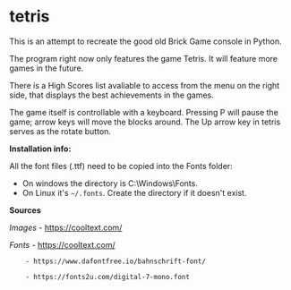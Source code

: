 # tetris

This is an attempt to recreate the good old Brick Game console in Python.

The program right now only features the game Tetris. It will feature more games in the future.

There is a High Scores list avaliable to access from the menu on the right side, that displays the best achievements in the games.

The game itself is controllable with a keyboard. Pressing P will pause the game; arrow keys will move the blocks around. The Up arrow key in tetris serves as the rotate button.

**Installation info:**

All the font files (.ttf) need to be copied into the Fonts folder:
- On windows the directory is C:\Windows\Fonts.
- On Linux it's `~/.fonts`. Create the directory if it doesn't exist.

**Sources**

_Images_ - https://cooltext.com/

_Fonts_ - https://cooltext.com/

        - https://www.dafontfree.io/bahnschrift-font/

        - https://fonts2u.com/digital-7-mono.font
